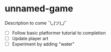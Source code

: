 # unnamed-game
Description to come ¯\\\_(ツ)_/¯

- [ ] Follow basic platformer tutorial to completion
- [ ] Update player art
- [ ] Experiment by adding "water"
